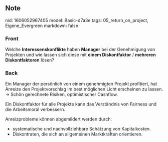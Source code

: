 ## Note
nid: 1606052967405
model: Basic-d7a3e
tags: 05_return_on_project, Eigene_Evergreen
markdown: false

### Front
<p>Welche <b>Interessenskonflikte</b> haben <b>Manager</b> bei der
Genehmigung von Projekten und wie lassen sich diese mit <b>einem
Diskontfaktor</b> / <b>mehreren Diskontfaktoren</b> lösen?

### Back
<p>Ein Manager der persönlich von einem genehmigten Projekt
profitiert, hat Anreize den Projektvorschlag im best möglichen
Licht erscheinen zu lassen. -> Schön gerechnete Risiken,
optimistischer Cashflow.
<p>Ein Diskontfaktor für alle Projekte kann das Verständnis von
Fairness und die Arbeitsmoral verbessern.
<p>Anreizprobleme können abgemildert werden durch:
<div>
  <div>
    <ul>
      <li>systematische und nachvollziehbare Schätzung von
      Kapitalkosten.
      <li>Diskontraten, die sich an allgemeinen Marktkräften
      orientieren.
    </ul>
  </div>
</div>
